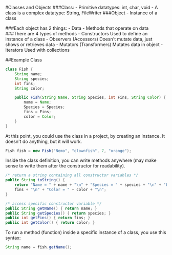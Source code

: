 #Classes and Objects
###Class:
    - Primitive datatypes: int, char, void
    - A class is a complex datatype: String, FileWriter
###Object
    - Instance of a class

###Each object has 2 things:
    - Data
    - Methods that operate on data
###There are 4 types of methods
    - Constructors
        Used to define an instance of a class
    - Observers (Accessors)
        Doesn't mutate data, just shows or retrieves data
    - Mutators (Transformers)
        Mutates data in object
    - Iterators
        Used with collections

##Example Class
```java
class Fish {
    String name;
    String species;
    int fins;
    String color;

    public Fish(String Name, String Species, int Fins, String Color) {
        name = Name;
        Species = Species;
        fins = Fins;
        color = Color;
    }
}
```
At this point, you could use the class in a project, by creating an instance. It
doesn't do anything, but it will work.
```java
Fish fish = new Fish("Nemo", "clownfish", 7, "orange");
```
Inside the class definition, you can write methods anywhere (may make sense to
write them after the constructor for readability).
```java
/* return a string containing all constructor variables */
public String toString() {
    return "Name = " + name + "\n" + "Species = " + species + "\n" + "Fins = " +
    fins + "\n" + "Color = " + color + "\n";
}

/* access specific constructor variable */
public String getName() { return name; }
public String getSpecies() { return species; }
public int getFins() { return fins; }
public int getColor() { return color; }
```
To run a method (function) inside a specific instance of a class, you use this
syntax:
```java
String name = fish.getName();
```
